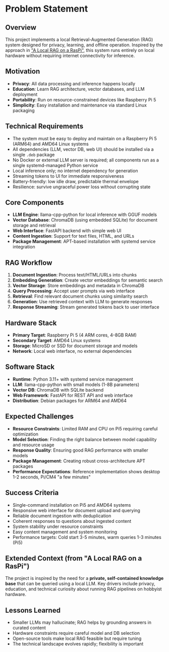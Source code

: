 # Problem Statement

## Overview

This project implements a local Retrieval-Augmented Generation (RAG) system designed for privacy, learning, and offline operation. Inspired by the approach in ["A Local RAG on a RasPi"](https://overengineeredit.medium.com/a-local-rag-on-a-raspi-439496796324), this system runs entirely on local hardware without requiring internet connectivity for inference.

## Motivation

- **Privacy**: All data processing and inference happens locally
- **Education**: Learn RAG architecture, vector databases, and LLM deployment
- **Portability**: Run on resource-constrained devices like Raspberry Pi 5
- **Simplicity**: Easy installation and maintenance via standard Linux packaging

## Technical Requirements

- The system must be easy to deploy and maintain on a Raspberry Pi 5 (ARM64) and AMD64 Linux systems
- All dependencies (LLM, vector DB, web UI) should be installed via a single `.deb` package
- No Docker or external LLM server is required; all components run as a single systemd-managed Python service
- Local inference only; no internet dependency for generation
- Streaming tokens to UI for immediate responsiveness
- Battery-friendly: low idle draw, predictable thermal envelope
- Resilience: survive ungraceful power loss without corrupting state

## Core Components

- **LLM Engine**: llama-cpp-python for local inference with GGUF models
- **Vector Database**: ChromaDB (using embedded SQLite) for document storage and retrieval
- **Web Interface**: FastAPI backend with simple web UI
- **Content Ingestion**: Support for text files, HTML, and URLs
- **Package Management**: APT-based installation with systemd service integration

## RAG Workflow

1. **Document Ingestion**: Process text/HTML/URLs into chunks
2. **Embedding Generation**: Create vector embeddings for semantic search
3. **Vector Storage**: Store embeddings and metadata in ChromaDB
4. **Query Processing**: Accept user prompts via web interface
5. **Retrieval**: Find relevant document chunks using similarity search
6. **Generation**: Use retrieved context with LLM to generate responses
7. **Response Streaming**: Stream generated tokens back to user interface

## Hardware Stack

- **Primary Target**: Raspberry Pi 5 (4 ARM cores, 4-8GB RAM)
- **Secondary Target**: AMD64 Linux systems
- **Storage**: MicroSD or SSD for document storage and models
- **Network**: Local web interface, no external dependencies

## Software Stack

- **Runtime**: Python 3.11+ with systemd service management
- **LLM**: llama-cpp-python with small models (1-8B parameters)
- **Vector DB**: ChromaDB with SQLite backend
- **Web Framework**: FastAPI for REST API and web interface
- **Distribution**: Debian packages for ARM64 and AMD64

## Expected Challenges

- **Resource Constraints**: Limited RAM and CPU on Pi5 requiring careful optimization
- **Model Selection**: Finding the right balance between model capability and resource usage
- **Response Quality**: Ensuring good RAG performance with smaller models
- **Package Management**: Creating robust cross-architecture APT packages
- **Performance Expectations**: Reference implementation shows desktop 1-2 seconds, Pi/CM4 "a few minutes"

## Success Criteria

- Single-command installation on Pi5 and AMD64 systems
- Responsive web interface for document upload and querying
- Reliable document ingestion with deduplication
- Coherent responses to questions about ingested content
- System stability under resource constraints
- Easy content management and system monitoring
- Performance targets: Cold start 3-5 minutes, warm queries 1-3 minutes (Pi5)

## Extended Context (from "A Local RAG on a RasPi")

The project is inspired by the need for a **private, self-contained knowledge base** that can be queried using a local LLM. Key drivers include privacy, education, and technical curiosity about running RAG pipelines on hobbyist hardware.

## Lessons Learned

- Smaller LLMs may hallucinate; RAG helps by grounding answers in curated content
- Hardware constraints require careful model and DB selection
- Open-source tools make local RAG feasible but require tuning
- The technical landscape evolves rapidly; flexibility is important
